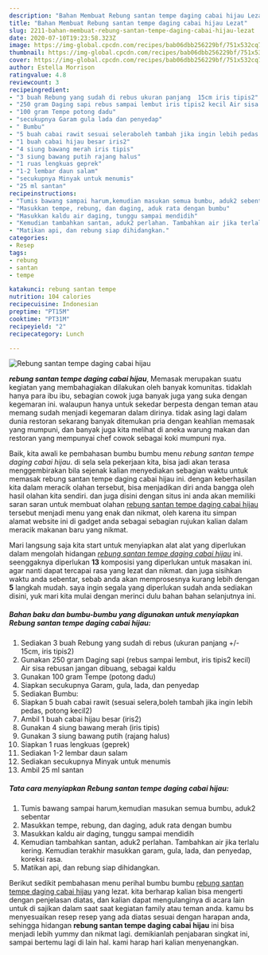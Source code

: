 ```yaml
---
description: "Bahan Membuat Rebung santan tempe daging cabai hijau Lezat"
title: "Bahan Membuat Rebung santan tempe daging cabai hijau Lezat"
slug: 2211-bahan-membuat-rebung-santan-tempe-daging-cabai-hijau-lezat
date: 2020-07-10T19:23:58.323Z
image: https://img-global.cpcdn.com/recipes/bab06dbb256229bf/751x532cq70/rebung-santan-tempe-daging-cabai-hijau-foto-resep-utama.jpg
thumbnail: https://img-global.cpcdn.com/recipes/bab06dbb256229bf/751x532cq70/rebung-santan-tempe-daging-cabai-hijau-foto-resep-utama.jpg
cover: https://img-global.cpcdn.com/recipes/bab06dbb256229bf/751x532cq70/rebung-santan-tempe-daging-cabai-hijau-foto-resep-utama.jpg
author: Estella Morrison
ratingvalue: 4.8
reviewcount: 3
recipeingredient:
- "3 buah Rebung yang sudah di rebus ukuran panjang  15cm iris tipis2"
- "250 gram Daging sapi rebus sampai lembut iris tipis2 kecil Air sisa rebusan jangan dibuang sebagai kaldu"
- "100 gram Tempe potong dadu"
- "secukupnya Garam gula lada dan penyedap"
- " Bumbu"
- "5 buah cabai rawit sesuai seleraboleh tambah jika ingin lebih pedas potong kecil2"
- "1 buah cabai hijau besar iris2"
- "4 siung bawang merah iris tipis"
- "3 siung bawang putih rajang halus"
- "1 ruas lengkuas geprek"
- "1-2 lembar daun salam"
- "secukupnya Minyak untuk menumis"
- "25 ml santan"
recipeinstructions:
- "Tumis bawang sampai harum,kemudian masukan semua bumbu, aduk2 sebentar"
- "Masukkan tempe, rebung, dan daging, aduk rata dengan bumbu"
- "Masukkan kaldu air daging, tunggu sampai mendidih"
- "Kemudian tambahkan santan, aduk2 perlahan. Tambahkan air jika terlalu kering. Kemudian terakhir masukkan garam, gula, lada, dan penyedap, koreksi rasa."
- "Matikan api, dan rebung siap dihidangkan."
categories:
- Resep
tags:
- rebung
- santan
- tempe

katakunci: rebung santan tempe 
nutrition: 104 calories
recipecuisine: Indonesian
preptime: "PT15M"
cooktime: "PT31M"
recipeyield: "2"
recipecategory: Lunch

---
```



![Rebung santan tempe daging cabai hijau](https://img-global.cpcdn.com/recipes/bab06dbb256229bf/751x532cq70/rebung-santan-tempe-daging-cabai-hijau-foto-resep-utama.jpg)

<b><i>rebung santan tempe daging cabai hijau</i></b>, Memasak merupakan suatu kegiatan yang membahagiakan dilakukan oleh banyak komunitas. tidaklah hanya para ibu ibu, sebagian cowok juga banyak juga yang suka dengan kegemaran ini. walaupun hanya untuk sekedar berpesta dengan teman atau memang sudah menjadi kegemaran dalam dirinya. tidak asing lagi dalam dunia restoran sekarang banyak ditemukan pria dengan keahlian memasak yang mumpuni, dan banyak juga kita melihat di aneka warung makan dan restoran yang mempunyai chef cowok sebagai koki mumpuni nya.



Baik, kita awali ke pembahasan bumbu bumbu menu <i>rebung santan tempe daging cabai hijau</i>. di sela sela pekerjaan kita, bisa jadi akan terasa menggembirakan bila sejenak kalian menyediakan sebagian waktu untuk memasak rebung santan tempe daging cabai hijau ini. dengan keberhasilan kita dalam meracik olahan tersebut, bisa menjadikan diri anda bangga oleh hasil olahan kita sendiri. dan juga disini dengan situs ini anda akan memiliki saran saran untuk membuat olahan <u>rebung santan tempe daging cabai hijau</u> tersebut menjadi menu yang enak dan nikmat, oleh karena itu simpan alamat website ini di gadget anda sebagai sebagian rujukan kalian dalam meracik makanan baru yang nikmat.


Mari langsung saja kita start untuk menyiapkan alat alat yang diperlukan dalam mengolah hidangan <u><i>rebung santan tempe daging cabai hijau</i></u> ini. seenggaknya diperlukan <b>13</b> komposisi yang diperlukan untuk masakan ini. agar nanti dapat tercapai rasa yang lezat dan nikmat. dan juga sisihkan waktu anda sebentar, sebab anda akan memprosesnya kurang lebih dengan <b>5</b> langkah mudah. saya ingin segala yang diperlukan sudah anda sediakan disini, yuk mari kita mulai dengan merinci dulu bahan bahan selanjutnya ini.

<!--inarticleads1-->

##### Bahan baku dan bumbu-bumbu yang digunakan untuk menyiapkan Rebung santan tempe daging cabai hijau:

1. Sediakan 3 buah Rebung yang sudah di rebus (ukuran panjang +/- 15cm, iris tipis2)
1. Gunakan 250 gram Daging sapi (rebus sampai lembut, iris tipis2 kecil) Air sisa rebusan jangan dibuang, sebagai kaldu
1. Gunakan 100 gram Tempe (potong dadu)
1. Siapkan secukupnya Garam, gula, lada, dan penyedap
1. Sediakan  Bumbu:
1. Siapkan 5 buah cabai rawit (sesuai selera,boleh tambah jika ingin lebih pedas, potong kecil2)
1. Ambil 1 buah cabai hijau besar (iris2)
1. Gunakan 4 siung bawang merah (iris tipis)
1. Gunakan 3 siung bawang putih (rajang halus)
1. Siapkan 1 ruas lengkuas (geprek)
1. Sediakan 1-2 lembar daun salam
1. Sediakan secukupnya Minyak untuk menumis
1. Ambil 25 ml santan




<!--inarticleads2-->

##### Tata cara menyiapkan Rebung santan tempe daging cabai hijau:

1. Tumis bawang sampai harum,kemudian masukan semua bumbu, aduk2 sebentar
1. Masukkan tempe, rebung, dan daging, aduk rata dengan bumbu
1. Masukkan kaldu air daging, tunggu sampai mendidih
1. Kemudian tambahkan santan, aduk2 perlahan. Tambahkan air jika terlalu kering. Kemudian terakhir masukkan garam, gula, lada, dan penyedap, koreksi rasa.
1. Matikan api, dan rebung siap dihidangkan.




Berikut sedikit pembahasan menu perihal bumbu bumbu <u>rebung santan tempe daging cabai hijau</u> yang lezat. kita berharap kalian bisa mengerti dengan penjelasan diatas, dan kalian dapat mengulanginya di acara lain untuk di sajikan dalam saat saat kegiatan family atau teman anda. kamu bs menyesuaikan resep resep yang ada diatas sesuai dengan harapan anda, sehingga hidangan <b>rebung santan tempe daging cabai hijau</b> ini bisa menjadi lebih yummy dan nikmat lagi. demikianlah penjabaran singkat ini, sampai bertemu lagi di lain hal. kami harap hari kalian menyenangkan.
